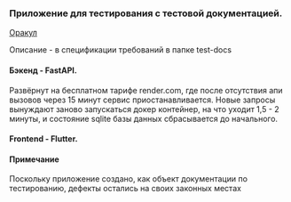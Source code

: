 ### Приложение для тестирования с тестовой документацией. 

[Оракул](https://frontend-sandy-five-34.vercel.app/)

Описание - в спецификации требований в папке test-docs

#### Бэкенд - FastAPI. 
Развёрнут на бесплатном тарифе render.com, где после отсутствия апи вызовов через 15 минут 
сервис приостанавливается. Новые запросы вынуждают заново запускаться докер контейнер, на что уходит 1,5 - 2 минуты, 
и состояние sqlite базы данных сбрасывается до начального. 

#### Frontend - Flutter.

#### Примечание
Поскольку приложение создано, как объект документации по тестированию, дефекты остались на своих законных местах


